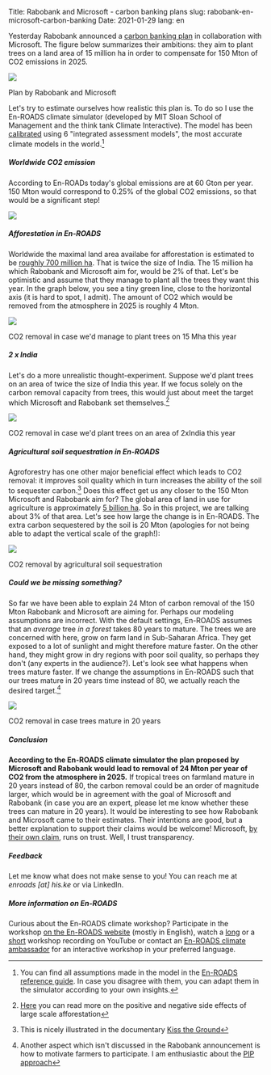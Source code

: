 Title: Rabobank and Microsoft - carbon banking plans
slug: rabobank-en-microsoft-carbon-banking
Date: 2021-01-29
lang: en

Yesterday Rabobank announced a [carbon banking plan](https://www.rabobank.com/en/press/search/2021/20210129-rabobank-to-announce-initiative-to-tackle-global-co2-challenge-while-enhancing-farmers-businesses.html?utm_medium=RSS) in collaboration with Microsoft. The figure below summarizes their ambitions: they aim to plant trees on a land area of 15 million ha in order to compensate for 150 Mton of CO2 emissions in 2025.

![]({static}/images/rabobank-and-microsoft-carbon-banking-plans/1.png)

Plan by Rabobank and Microsoft

Let's try to estimate ourselves how realistic this plan is. To do so I use the En-ROADS climate simulator (developed by MIT Sloan School of Management and the think tank Climate Interactive). The model has been [calibrated](https://youtu.be/M2zUFuXmhDs) using 6 "integrated assessment models", the most accurate climate models in the world.[^1]

##### Worldwide CO2 emission

According to En-ROADs today's global emissions are at 60 Gton per year. 150 Mton would correspond to 0.25% of the global CO2 emissions, so that would be a significant step!

![]({static}/images/rabobank-and-microsoft-carbon-banking-plans/2.png)

##### Afforestation in En-ROADS

Worldwide the maximal land area availabe for afforestation is estimated to be [roughly 700 million ha](https://science.sciencemag.org/content/365/6448/76). That is twice the size of India. The 15 million ha which Rabobank and Microsoft aim for, would be 2% of that. Let's be optimistic and assume that they manage to plant all the trees they want this year. In the graph below, you see a tiny green line, close to the horizontal axis (it is hard to spot, I admit). The amount of CO2 which would be removed from the atmosphere in 2025 is roughly 4 Mton.

![]({static}/images/rabobank-and-microsoft-carbon-banking-plans/3.png)

CO2 removal in case we'd manage to plant trees on 15 Mha this year

##### 2 x India

Let's do a more unrealistic thought-experiment. Suppose we'd plant trees on an area of twice the size of India this year. If we focus solely on the carbon removal capacity from trees, this would just about meet the target which Microsoft and Rabobank set themselves.[^2]

![]({static}/images/rabobank-and-microsoft-carbon-banking-plans/4.png)

CO2 removal in case we'd plant trees on an area of 2xIndia this year

##### Agricultural soil sequestration in En-ROADS

Agroforestry has one other major beneficial effect which leads to CO2 removal: it improves soil quality which in turn increases the ability of the soil to sequester carbon.[^3] Does this effect get us any closer to the 150 Mton Microsoft and Rabobank aim for? The global area of land in use for agriculture is approximately [5 billion ha](http://www.fao.org/sustainability/news/detail/en/c/1274219/). So in this project, we are talking about 3% of that area. Let's see how large the change is in En-ROADS. The extra carbon sequestered by the soil is 20 Mton (apologies for not being able to adapt the vertical scale of the graph!):

![]({static}/images/rabobank-and-microsoft-carbon-banking-plans/5.png)

CO2 removal by agricultural soil sequestration

##### Could we be missing something?

So far we have been able to explain 24 Mton of carbon removal of the 150 Mton Rabobank and Microsoft are aiming for. Perhaps our modeling assumptions are incorrect. With the default settings, En-ROADS assumes that an _average_ tree _in a forest_ takes 80 years to mature. The trees we are concerned with here, grow on farm land in Sub-Saharan Africa. They get exposed to a lot of sunlight and might therefore mature faster. On the other hand, they might grow in dry regions with poor soil quality, so perhaps they don't (any experts in the audience?). Let's look see what happens when trees mature faster. If we change the assumptions in En-ROADS such that our trees mature in 20 years time instead of 80, we actually reach the desired target.[^4]

![]({static}/images/rabobank-and-microsoft-carbon-banking-plans/6.png)

CO2 removal in case trees mature in 20 years

##### Conclusion

**According to the En-ROADS climate simulator the plan proposed by Microsoft and Rabobank would lead to removal of 24 Mton per year of CO2 from the atmosphere in 2025.** If tropical trees on farmland mature in 20 years instead of 80, the carbon removal could be an order of magnitude larger, which would be in agreement with the goal of Microsoft and Rabobank (in case you are an expert, please let me know whether these trees can mature in 20 years). It would be interesting to see how Rabobank and Microsoft came to their estimates. Their intentions are good, but a better explanation to support their claims would be welcome! Microsoft, [by their own claim](https://www.microsoft.com/en-us/legal/compliance/integrity), runs on trust. Well, I trust transparency.

##### Feedback

Let me know what does not make sense to you! You can reach me at _enroads \[at\] his.ke_ or via LinkedIn.

##### More information on En-ROADS

Curious about the En-ROADS climate workshop? Participate in the workshop [on the En-ROADS website](https://www.climateinteractive.org/get-involved/webinars/) (mostly in English), watch a [long](https://www.youtube.com/watch?v=R9W_KEXNzm4&t=0s) or a [short](https://www.youtube.com/watch?v=u5mrnkOJdso) workshop recording on YouTube or contact an [En-ROADS climate ambassador](https://www.climateinteractive.org/tools/en-roads/climate-ambassadors/) for an interactive workshop in your preferred language.

[^1]: You can find all assumptions made in the model in the [En-ROADS reference guide](https://img.climateinteractive.org/wp-content/uploads/2021/01/En-ROADS_Reference_Guide_012221.pdf). In case you disagree with them, you can adapt them in the simulator according to your own insights.

[^2]: [Here](https://docs.climateinteractive.org/projects/en-roads/en/latest/guide/afforestation.html) you can read more on the positive and negative side effects of large scale afforestation

[^3]: This is nicely illustrated in the documentary [Kiss the Ground](https://kisstheground.com/)

[^4]: Another aspect which isn't discussed in the Rabobank announcement is how to motivate farmers to participate. I am enthusiastic about the [PIP approach](https://www.wur.nl/en/Research-Results/Research-Institutes/Environmental-Research/Programmes/Sustainable-Land-Use/Sustainable-production-systems/The-PIP-approach-proud-farmers-better-soils-more-food.htm)
